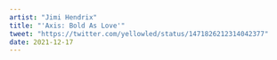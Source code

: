 ```yaml
---
artist: "Jimi Hendrix"
title: "'Axis: Bold As Love'"
tweet: "https://twitter.com/yellowled/status/1471826212314042377"
date: 2021-12-17
---
```

